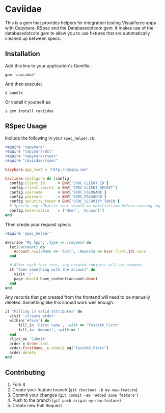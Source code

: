 # Caviidae

This is a gem that provides helpers for integration testing Visualforce apps
with Capybara, RSpec and the Databasedotcom gem. It makes use of the databasedotcom gem to allow you to use
fixtures that are automatically cleaned up between specs.

## Installation

Add this line to your application's Gemfile:

    gem 'caviidae'

And then execute:

    $ bundle

Or install it yourself as:

    $ gem install caviidae

## RSpec Usage

Include the following in your `spec_helper.rb`:

```ruby
require "capybara"
require "capybara/dsl"
require "capybara/rspec"
require "caviidae/rspec"

Capybara.app_host = 'http://myapp.com'

Caviidae.configure do |config|
  config.client_id      = ENV['SFDC_CLIENT_ID']
  config.client_secret  = ENV['SFDC_CLIENT_SECRET']
  config.username       = ENV['SFDC_USERNAME']
  config.password       = ENV['SFDC_PASSWORD']
  config.security_token = ENV['SFDC_SECURITY_TOKEN']
  # Specify any sObjects that should be materialized before running any tests.
  config.materialize    = ['User', 'Account']
end
```

Then create your request specs:

```ruby
require 'spec_helper'

describe "My App", :type => :request do
  let(:account) do
    Account.new(:Name => 'test', :OwnerId => User.first.Id).save
  end

  # After each test runs, any created sobjects will be removed.
  it "does something with the account" do
    visit '/'
    page.should have_content(account.Name)
  end
end
```

Any records that get created from the frontend will need to be manually
deleted. Something like this should work well enough:

```ruby
it "Filling in valid attributes" do
  visit '/create_order'
  within('#form') do
      fill_in 'First name', :with => "TestXXX_First"
      fill_in 'Amount', :with => 1
  end
  click_on 'Submit'
  order = Order.last
  order.FirstName__c.should eq("TestXXX_First")
  order.delete
end

```


## Contributing

1. Fork it
2. Create your feature branch (`git checkout -b my-new-feature`)
3. Commit your changes (`git commit -am 'Added some feature'`)
4. Push to the branch (`git push origin my-new-feature`)
5. Create new Pull Request
